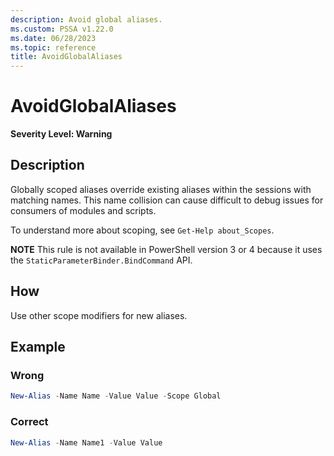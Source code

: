 ```yaml
---
description: Avoid global aliases.
ms.custom: PSSA v1.22.0
ms.date: 06/28/2023
ms.topic: reference
title: AvoidGlobalAliases
---
```

# AvoidGlobalAliases

**Severity Level: Warning**

## Description

Globally scoped aliases override existing aliases within the sessions with matching names. This name
collision can cause difficult to debug issues for consumers of modules and scripts.

To understand more about scoping, see `Get-Help about_Scopes`.

**NOTE** This rule is not available in PowerShell version 3 or 4 because it uses the
`StaticParameterBinder.BindCommand` API.

## How

Use other scope modifiers for new aliases.

## Example

### Wrong

```powershell
New-Alias -Name Name -Value Value -Scope Global
```

### Correct

```powershell
New-Alias -Name Name1 -Value Value
```

